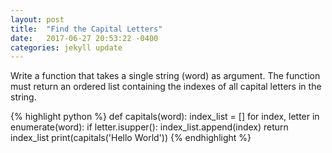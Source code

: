 ```yaml
---
layout: post
title:  "Find the Capital Letters"
date:   2017-06-27 20:53:22 -0400
categories: jekyll update
---
```

Write a function that takes a single string (word) as argument. The function must return an ordered list containing the indexes of all capital letters in the string.

{% highlight python %}
def capitals(word):
    index_list = []
    for index, letter in enumerate(word):
        if letter.isupper():
            index_list.append(index)
    return index_list
print(capitals('Hello World'))
{% endhighlight %}

